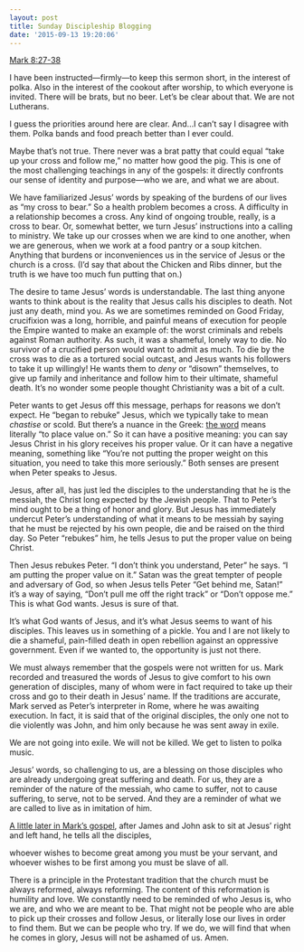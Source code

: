 ```yaml
---
layout: post
title: Sunday Discipleship Blogging
date: '2015-09-13 19:20:06'
---
```



[Mark 8:27-38](http://bible.oremus.org/?ql=309171083)

I have been instructed—firmly—to keep this sermon short, in the interest of polka. Also in the interest of the cookout after worship, to which everyone is invited. There will be brats, but no beer. Let’s be clear about that. We are not Lutherans.

I guess the priorities around here are clear. And…I can’t say I disagree with them. Polka bands and food preach better than I ever could.

Maybe that’s not true. There never was a brat patty that could equal “take up your cross and follow me,” no matter how good the pig. <span class="quoteleft">This is one of the most challenging teachings in any of the gospels</span>: it directly confronts our sense of identity and purpose—who we are, and what we are about.

We have familiarized Jesus’ words by speaking of the burdens of our lives as “my cross to bear.” So a health problem becomes a cross. A difficulty in a relationship becomes a cross. Any kind of ongoing trouble, really, is a cross to bear. Or, somewhat better, we turn Jesus’ instructions into a calling to ministry. We take up our crosses when we are kind to one another, when we are generous, when we work at a food pantry or a soup kitchen. Anything that burdens or inconveniences us in the service of Jesus or the church is a cross. (I’d say that about the Chicken and Ribs dinner, but the truth is we have too much fun putting that on.)

The desire to tame Jesus’ words is understandable. The last thing anyone wants to think about is the reality that Jesus calls his disciples to death. Not just any death, mind you. As we are sometimes reminded on Good Friday, crucifixion was a long, horrible, and painful means of execution for people the Empire wanted to make an example of: the worst criminals and rebels against Roman authority. As such, it was a shameful, lonely way to die. No survivor of a crucified person would want to admit as much. To die by the cross was to die as a tortured social outcast, and Jesus wants his followers to take it up willingly! He wants them to *deny* or “disown” themselves, to give up family and inheritance and follow him to their ultimate, shameful death. It’s no wonder some people thought Christianity was a bit of a cult.

Peter wants to get Jesus off this message, perhaps for reasons we don’t expect. He “began to rebuke” Jesus, which we typically take to mean *chastise* or scold. But there’s a nuance in the Greek: [the word](http://biblehub.com/greek/2008.htm) means literally “to place value on.” So it can have a positive meaning: you can say Jesus Christ in his glory receives his proper value. Or it can have a negative meaning, something like “You’re not putting the proper weight on this situation, you need to take this more seriously.” Both senses are present when Peter speaks to Jesus.

Jesus, after all, has just led the disciples to the understanding that he is the messiah, the Christ long expected by the Jewish people. That to Peter’s mind ought to be a thing of honor and glory. But Jesus has immediately undercut Peter’s understanding of what it means to be messiah by saying that he must be rejected by his own people, die and be raised on the third day. So Peter “rebukes” him, he tells Jesus to put the proper value on being Christ.

Then Jesus rebukes Peter. “I don’t think you understand, Peter” he says. “I am putting the proper value on it.” Satan was the great tempter of people and adversary of God, so when Jesus tells Peter “Get behind me, Satan!” it’s a way of saying, “Don’t pull me off the right track” or “Don’t oppose me.” <span class="quoteright">This is what God wants. Jesus is sure of that.</span>

It’s what God wants of Jesus, and it’s what Jesus seems to want of his disciples. This leaves us in something of a pickle. You and I are not likely to die a shameful, pain-filled death in open rebellion against an oppressive government. Even if we wanted to, the opportunity is just not there.

We must always remember that the gospels were not written for us. Mark recorded and treasured the words of Jesus to give comfort to his own generation of disciples, many of whom were in fact required to take up their cross and go to their death in Jesus’ name. If the traditions are accurate, Mark served as Peter’s interpreter in Rome, where he was awaiting execution. In fact, it is said that of the original disciples, the only one not to die violently was John, and him only because he was sent away in exile.

We are not going into exile. We will not be killed. We get to listen to polka music.

Jesus’ words, so challenging to us, are a blessing on those disciples who are already undergoing great suffering and death. For us, they are a reminder of the nature of the messiah, who came to suffer, not to cause suffering, to serve, not to be served. And they are a reminder of what we are called to live as in imitation of him.

[A little later in Mark’s gospel](http://bible.oremus.org/?ql=309171669), after James and John ask to sit at Jesus’ right and left hand, he tells all the disciples,

whoever wishes to become great among you must be your servant, and whoever wishes to be first among you must be slave of all.

There is a principle in the Protestant tradition that the church must be always reformed, always reforming. The content of this reformation is humility and love. We constantly need to be reminded of who Jesus is, who we are, and who we are meant to be. That might not be people who are able to pick up their crosses and follow Jesus, or literally lose our lives in order to find them. But we can be people who try. If we do, we will find that when he comes in glory, Jesus will not be ashamed of us. Amen.


